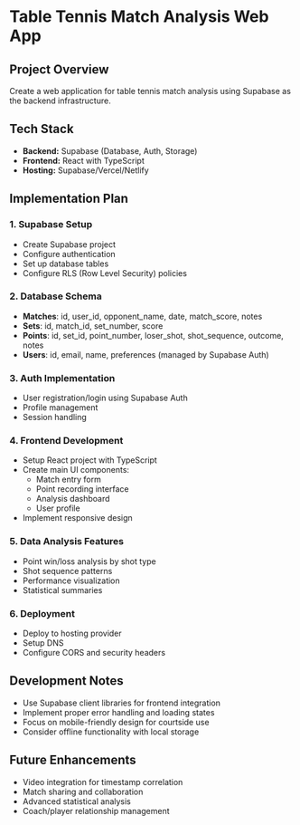# Table Tennis Match Analysis Web App

## Project Overview
Create a web application for table tennis match analysis using Supabase as the backend infrastructure.

## Tech Stack
- **Backend:** Supabase (Database, Auth, Storage)
- **Frontend:** React with TypeScript
- **Hosting:** Supabase/Vercel/Netlify

## Implementation Plan

### 1. Supabase Setup
- Create Supabase project
- Configure authentication
- Set up database tables
- Configure RLS (Row Level Security) policies

### 2. Database Schema
- **Matches**: id, user_id, opponent_name, date, match_score, notes
- **Sets**: id, match_id, set_number, score
- **Points**: id, set_id, point_number, loser_shot, shot_sequence, outcome, notes
- **Users**: id, email, name, preferences (managed by Supabase Auth)

### 3. Auth Implementation
- User registration/login using Supabase Auth
- Profile management
- Session handling

### 4. Frontend Development
- Setup React project with TypeScript
- Create main UI components:
  - Match entry form
  - Point recording interface
  - Analysis dashboard
  - User profile
- Implement responsive design

### 5. Data Analysis Features
- Point win/loss analysis by shot type
- Shot sequence patterns
- Performance visualization
- Statistical summaries

### 6. Deployment
- Deploy to hosting provider
- Setup DNS
- Configure CORS and security headers

## Development Notes
- Use Supabase client libraries for frontend integration
- Implement proper error handling and loading states
- Focus on mobile-friendly design for courtside use
- Consider offline functionality with local storage

## Future Enhancements
- Video integration for timestamp correlation
- Match sharing and collaboration
- Advanced statistical analysis
- Coach/player relationship management